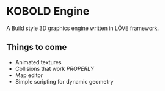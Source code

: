 # KOBOLD Engine

A Build style 3D graphics engine written in LÖVE framework.

## Things to come
- Animated textures
- Collisions that work *PROPERLY*
- Map editor
- Simple scripting for dynamic geometry
